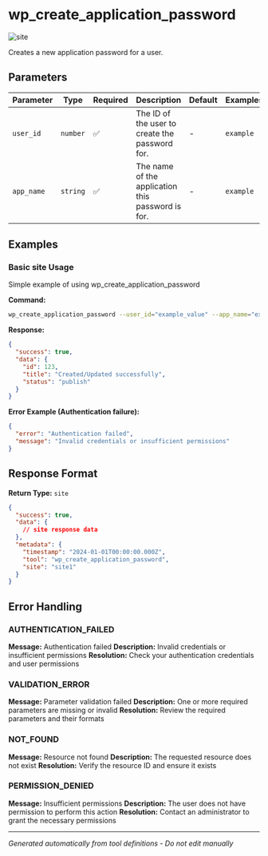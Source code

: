 # wp_create_application_password

![site](https://img.shields.io/badge/category-site-lightblue)

Creates a new application password for a user.

## Parameters

| Parameter  | Type     | Required | Description                                       | Default | Examples  |
| ---------- | -------- | -------- | ------------------------------------------------- | ------- | --------- |
| `user_id`  | `number` | ✅       | The ID of the user to create the password for.    | -       | `example` |
| `app_name` | `string` | ✅       | The name of the application this password is for. | -       | `example` |

## Examples

### Basic site Usage

Simple example of using wp_create_application_password

**Command:**

```bash
wp_create_application_password --user_id="example_value" --app_name="example_value"
```

**Response:**

```json
{
  "success": true,
  "data": {
    "id": 123,
    "title": "Created/Updated successfully",
    "status": "publish"
  }
}
```

**Error Example (Authentication failure):**

```json
{
  "error": "Authentication failed",
  "message": "Invalid credentials or insufficient permissions"
}
```

## Response Format

**Return Type:** `site`

```json
{
  "success": true,
  "data": {
    // site response data
  },
  "metadata": {
    "timestamp": "2024-01-01T00:00:00.000Z",
    "tool": "wp_create_application_password",
    "site": "site1"
  }
}
```

## Error Handling

### AUTHENTICATION_FAILED

**Message:** Authentication failed **Description:** Invalid credentials or insufficient permissions **Resolution:**
Check your authentication credentials and user permissions

### VALIDATION_ERROR

**Message:** Parameter validation failed **Description:** One or more required parameters are missing or invalid
**Resolution:** Review the required parameters and their formats

### NOT_FOUND

**Message:** Resource not found **Description:** The requested resource does not exist **Resolution:** Verify the
resource ID and ensure it exists

### PERMISSION_DENIED

**Message:** Insufficient permissions **Description:** The user does not have permission to perform this action
**Resolution:** Contact an administrator to grant the necessary permissions

---

_Generated automatically from tool definitions - Do not edit manually_
